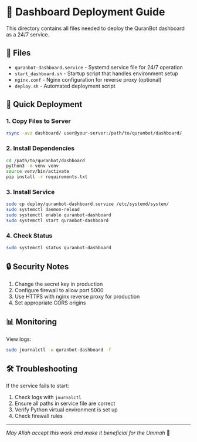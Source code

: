 # 🚀 Dashboard Deployment Guide

This directory contains all files needed to deploy the QuranBot dashboard as a 24/7 service.

## 📂 Files

- `quranbot-dashboard.service` - Systemd service file for 24/7 operation
- `start_dashboard.sh` - Startup script that handles environment setup
- `nginx.conf` - Nginx configuration for reverse proxy (optional)
- `deploy.sh` - Automated deployment script

## 🔧 Quick Deployment

### 1. Copy Files to Server
```bash
rsync -avz dashboard/ user@your-server:/path/to/quranbot/dashboard/
```

### 2. Install Dependencies
```bash
cd /path/to/quranbot/dashboard
python3 -m venv venv
source venv/bin/activate
pip install -r requirements.txt
```

### 3. Install Service
```bash
sudo cp deploy/quranbot-dashboard.service /etc/systemd/system/
sudo systemctl daemon-reload
sudo systemctl enable quranbot-dashboard
sudo systemctl start quranbot-dashboard
```

### 4. Check Status
```bash
sudo systemctl status quranbot-dashboard
```

## 🔒 Security Notes

1. Change the secret key in production
2. Configure firewall to allow port 5000
3. Use HTTPS with nginx reverse proxy for production
4. Set appropriate CORS origins

## 📊 Monitoring

View logs:
```bash
sudo journalctl -u quranbot-dashboard -f
```

## 🛠️ Troubleshooting

If the service fails to start:
1. Check logs with `journalctl`
2. Ensure all paths in service file are correct
3. Verify Python virtual environment is set up
4. Check firewall rules

---

*May Allah accept this work and make it beneficial for the Ummah* 🕌